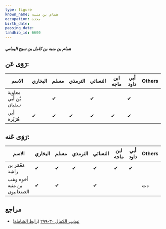 ```yaml
---
type: figure
known_name: همام بن منبه
occupation: محدث
birth_date:
passing_date:
tahdhib_id: 6600
---
```

##### همام بن منبه بن كامل بن سيج اليماني

## رَوَى عَن:
| الاسم                 | البخاري | مسلم | الترمذي | النسائي | ابن ماجه | أبي داود | Others |
| --------------------- | ------- | ---- | ------- | ------- | -------- | -------- | ------ |
| معاوية بْن أَبي سفيان |         | ✔    |         | ✔       |          | ✔        |        |
| أبي هُرَيْرة          | ✔       | ✔    | ✔       | ✔       | ✔        | ✔        |        |
## رَوَى عَنه:
| الاسم                       | البخاري | مسلم | الترمذي | النسائي | ابن ماجه | أبي داود | Others |
| --------------------------- | ------- | ---- | ------- | ------- | -------- | -------- | ------ |
| مَعْمَر بن راشِد            | ✔       | ✔    | ✔       | ✔       | ✔        | ✔        |        |
| أخوه وهب بن منبه الصنعانيون | ✔       | ✔    |         | ✔       |          |          | دت     |
## مراجع
- [تهذيب الكمال ٣٠-٢٩٩](obsidian://open?vault=Tahdhib-al-Kamal&file=Figures/٦٦٠٠-همام%20بن%20منبه%20بن%20كامل%20بن%20سيج%20اليماني) ([رابط الشاملة](https://shamela.ws/book/3722/16365))